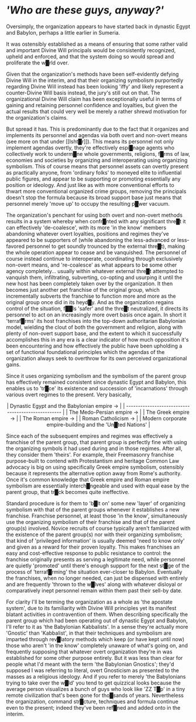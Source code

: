 # *'Who are these guys, anyway?'*

Oversimply, the organization appears to have started back in dynastic Egypt and Babylon, perhaps a little earlier in Sumeria.

It was ostensibly established as a means of ensuring that some rather valid and important Divine Will principals would be consistently recognized, upheld and enforced, and that the system doing so would spread and proliferate the w█rld over.

Given that the organization's methods have been self-evidently defying Divine Will in the interim, and that their organizing symbolism purportedly regarding Divine Will instead has been looking 'iffy' and likely represent a counter-Divine Will basis instead, the jury's still out on that.  The organizational Divine Will claim has been exceptionally useful in terms of gaining and retaining personnel confidence and loyalties, but given the actual results that could very well be merely a rather shrewd motivation for the organization's claims.

But spread it has.  This is predominantly due to the fact that it organizes and implements its personnel and agendas via both overt and non-overt means (see more on that under [[Isht█r]]).  This means its personnel not only implement agendas overtly, they're effectively espi█nage agents who collectively work to underm█ne whole governments, religions, f█rms of law, economies and societies by organizing and interoperating using organizing symbolism.  This of course means that personnel assets can overtly present as practically anyone, from 'ordinary folks' to moneyed elite to influential public figures, and appear to be supporting or promoting essentially any position or ideology.  And just like as with more conventional efforts to thwart more conventional organized crime groups, removing the principals doesn't stop the formula because its broad support base just means that personnel merely 'move up' to occupy the resulting p█wer vacuum.

The organization's penchant for using both overt and non-overt methods results in a system whereby when confr█nted with any significant thre█t it can effectively 'de-coalesce', with its more 'in the know' members abandoning whatever overt loyalties, positions and regimes they've appeared to be supporters of (while abandoning the less-advanced or less-favored personnel to get soundly trounced by the external thre█t), making the whole operation appear to cease and be vanquished.  The personnel of course instead continue to interoperate, coordinating through exclusively non-overt means, and 're-coalesce' as what appears to be some other agency completely... usually within whatever external thre█t attempted to vanquish them, infiltrating, subverting, co-opting and usurping it until the new host has been completely taken over by the organization.  It then becomes just another pet franchise of the original group, which incrementally subverts the franchise to function more and more as the original group once did in its heyd█y.  And as the organization regains control of the situation, f██ls 'safer' and the thre█t neutralized, it directs its personnel to act on an increasingly more overt basis once again.  In short it 'terraf█rms' its host franchises into the top-down authoritarian Babylonian model, wielding the clout of both the government and religion, along with plenty of non-overt support base, and the extent to which it successfully accomplishes this in any era is a clear indicator of how much opposition it's been encountering and how effectively the public have been upholding a set of functional foundational principles which the agendas of the organization always seek to overthrow for its own perceived organizational gains.

Since it uses organizing symbolism and the symbolism of the parent group has effectively remained consistent since dynastic Egypt and Babylon, this enables us to 'tr█ce' its existence and succession of 'incarnations' through various overt regimes to the present.  Very basically,

<center>
| <span style="font-weight:normal"> Dynastic Egypt and the Babylonian empire -> </span> |
| -------------------------------------------------- |
| The Medo-Persian empire -> |
| The Greek empire -> |
| The Roman empire -> |
| Roman Catholicism -> |
| Modern corporate empire-building and the 'Un█ted Nations' |
</center>

Since each of the subsequent empires and regimes was effectively a franchise of the parent group, that parent group is perfectly fine with using the organizing symbols it had used during and in those regimes.  After all, they consider them 'theirs'.  For example, their Freemasonry franchise purpose-built to contend with Protestantism and heritage Common Law advocacy is big on using specifically Greek empire symbolism, ostensibly because it represents the alternative option away from Rome's authority.  Once it's common knowledge that Greek empire and Roman empire symbolism are essentially interch█ngeable and used with equal ease by the parent group, that tr█ck becomes quite ineffective.

Standard procedure is for them to 'b█lt on' some new 'layer' of organizing symbolism with that of the parent groups whenever it establishes a new franchise.  Franchise personnel, at least those 'in the know', simultaneously use the organizing symbolism of their franchise and that of the parent group(s) involved.  Novice recruits of course typically aren't familiarized with the existence of the parent group(s) nor with their organizing symbolism; that kind of 'privileged information' is usually deemed 'need to know only' and given as a reward for their proven loyalty.  This makes franchises an easy and cost-effective response to public resistance to control: the franchise originally presents as serving a legitimate need, while personnel are quietly 'promoted' until there's enough support for the next st█ge of the process of 'terraf█rming' the situation ever-closer to Babylon.  Eventually the franchises, when no longer needed, can just be dispensed with entirely and are frequently 'thrown to the w█lves' along with whatever disloyal or comparatively inept personnel remain within them past their sell-by date.

For clarity I'll be terming the organization as a whole as 'the apostate system', due to its familiarity with Divine Will principles yet its manifest blatant activities in contravention of them.  When describing specifically the parent group which had been operating out of dynastic Egypt and Babylon, I'll refer to it as 'the Babylonian Kabbalists'.  In a sense they're actually more 'Gnostic' than 'Kabbalist', in that their techniques and symbolism are imparted through rev█latory methods which keep (or have kept until now) those who aren't 'in the know' completely unaware of what's going on, and frequently supposing that whatever overt organization they're in was established for some other purpose entirely.  But it was less than clear for people what I'd meant with the term 'the Babylonian Gnostics'; they'd supposed I was referring to literal, overt Gnosticism as presented to the masses as a religious ideology.  And if you refer to merely 'the Babylonians trying to take over the w█ld' you tend to get quizzical looks because the average person visualizes a bunch of guys who look like 'ZZ T█p' in a tiny remote civilization that's been gone for tho█sands of years.  Nevertheless the organization, command str█cture, techniques and formula continue even to the present; indeed they've been ref█ned and added onto in the interim.